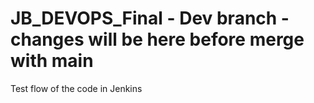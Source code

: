 # JB_DEVOPS_Final - Dev branch - changes will be here before merge with main
Test flow of the code in Jenkins
